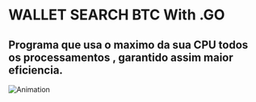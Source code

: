 # WALLET SEARCH BTC With .GO
## Programa que usa o maximo da sua CPU todos os processamentos , garantido assim maior eficiencia.

![Animation](https://cointimes.com.br/wp-content/uploads/2021/05/gifdogecoinmining-300x169.gif)
